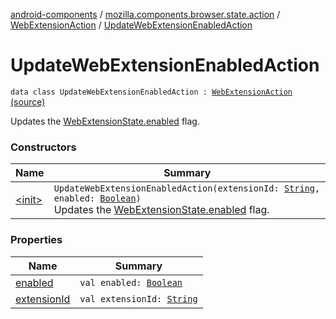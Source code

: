 [android-components](../../../index.md) / [mozilla.components.browser.state.action](../../index.md) / [WebExtensionAction](../index.md) / [UpdateWebExtensionEnabledAction](./index.md)

# UpdateWebExtensionEnabledAction

`data class UpdateWebExtensionEnabledAction : `[`WebExtensionAction`](../index.md) [(source)](https://github.com/mozilla-mobile/android-components/blob/master/components/browser/state/src/main/java/mozilla/components/browser/state/action/BrowserAction.kt#L294)

Updates the [WebExtensionState.enabled](../../../mozilla.components.browser.state.state/-web-extension-state/enabled.md) flag.

### Constructors

| Name | Summary |
|---|---|
| [&lt;init&gt;](-init-.md) | `UpdateWebExtensionEnabledAction(extensionId: `[`String`](https://kotlinlang.org/api/latest/jvm/stdlib/kotlin/-string/index.html)`, enabled: `[`Boolean`](https://kotlinlang.org/api/latest/jvm/stdlib/kotlin/-boolean/index.html)`)`<br>Updates the [WebExtensionState.enabled](../../../mozilla.components.browser.state.state/-web-extension-state/enabled.md) flag. |

### Properties

| Name | Summary |
|---|---|
| [enabled](enabled.md) | `val enabled: `[`Boolean`](https://kotlinlang.org/api/latest/jvm/stdlib/kotlin/-boolean/index.html) |
| [extensionId](extension-id.md) | `val extensionId: `[`String`](https://kotlinlang.org/api/latest/jvm/stdlib/kotlin/-string/index.html) |
